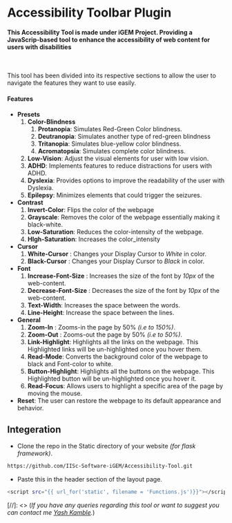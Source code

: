 # Accessibility Toolbar Plugin 

#### This Accessibility Tool is made under iGEM Project. Providing a JavaScrip-based tool to enhance the accessibility of web content for users with disabilities
<br>

This tool has been divided into its respective sections to allow the user to navigate the features they want to use easily. 

#### Features
* **Presets**
    1. **Color-Blindness**
        1. **Protanopia**: Simulates Red-Green Color blindness.
        2. **Deutranopia**: Simulates another type of red-green blindness
        3. **Tritanopia**: Simulates blue-yellow color blindness.
        4. **Acromatopsia**: Simulates complete color blindness.
     2. **Low-Vision**: Adjust the visual elements for user with low vision.
     3. **ADHD**: Implements features to reduce distractions for users with ADHD.
     4. **Dyslexia**: Provides options to improve the readability of the user with Dyslexia.
     5. **Epilepsy**: Minimizes  elements that could trigger the seizures.
* **Contrast**
    1. **Invert-Color**: Flips the color of the webpage
    2. **Grayscale**: Removes the color of the webpage essentially making it black-white.
    3. **Low-Saturation**: Reduces the color-intensity of the webpage.
    4. **HIgh-Saturation**: Increases the color_intensity
 * **Cursor**
    1. **White-Cursor** : Changes your Display Cursor to *White* in color.
    2. **Black-Cursor** : Changes your Display Cursor to *Black* in color.
 * **Font**
    1. **Increase-Font-Size** : Increases the size of the font by *10px* of the web-content.
    2. **Decrease-Font-Size** : Decreases the size of the font by *10px* of the web-content.
    3. **Text-Width**: Increases the space between the words.
    4. **Line-Height**: Increase the space between the lines.
 * **General**
    1. **Zoom-In** : Zooms-in the page by 50% *(i.e to 150%)*.
    2. **Zoom-Out** : Zooms-out the page by 50% *(i.e to 50%)*.
    3. **Link-Highlight**: Highlights all the links on the webpage. This Highlighted links will be un-highlighted once you hover them.
    4. **Read-Mode**: Converts the background color of the webpage to black and Font-color to white.
    5. **Button-Highlight**: Highlights all the buttons on the webpage. This Highlighted button will be un-highlighted once you hover it.
    6. **Read-Focus**: Allows users to highlight a specific area of the page by moving the mouse.
 * **Reset**: The user can restore the webpage to its default appearance and behavior.


## Integeration

* Clone the repo in the Static directory of your website *(for flask framework)*.
```bash
https://github.com/IISc-Software-iGEM/Accessibility-Tool.git
```
* Paste this in the header section of the layout page.
```bash
<script src="{{ url_for('static', filename = 'Functions.js')}}"></script>
```
<be>


 [//]: <> (*If you have any queries regarding this tool or want to suggest you can contact me [Yash Kamble](https://github.com/YasKam24).*)




